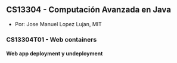 ## CS13304 - Computación Avanzada en Java
- Por: Jose Manuel Lopez Lujan, MIT

### CS13304T01 - Web containers
 
#### Web app deployment y undeployment
